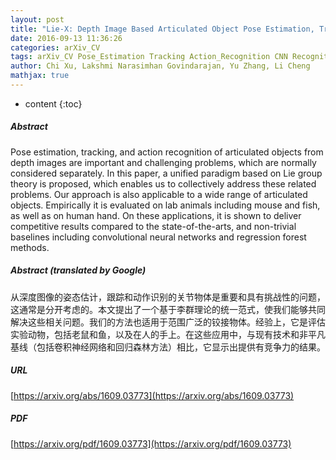 ```yaml
---
layout: post
title: "Lie-X: Depth Image Based Articulated Object Pose Estimation, Tracking, and Action Recognition on Lie Groups"
date: 2016-09-13 11:36:26
categories: arXiv_CV
tags: arXiv_CV Pose_Estimation Tracking Action_Recognition CNN Recognition
author: Chi Xu, Lakshmi Narasimhan Govindarajan, Yu Zhang, Li Cheng
mathjax: true
---
```


* content
{:toc}

##### Abstract
Pose estimation, tracking, and action recognition of articulated objects from depth images are important and challenging problems, which are normally considered separately. In this paper, a unified paradigm based on Lie group theory is proposed, which enables us to collectively address these related problems. Our approach is also applicable to a wide range of articulated objects. Empirically it is evaluated on lab animals including mouse and fish, as well as on human hand. On these applications, it is shown to deliver competitive results compared to the state-of-the-arts, and non-trivial baselines including convolutional neural networks and regression forest methods.

##### Abstract (translated by Google)
从深度图像的姿态估计，跟踪和动作识别的关节物体是重要和具有挑战性的问题，这通常是分开考虑的。本文提出了一个基于李群理论的统一范式，使我们能够共同解决这些相关问题。我们的方法也适用于范围广泛的铰接物体。经验上，它是评估实验动物，包括老鼠和鱼，以及在人的手上。在这些应用中，与现有技术和非平凡基线（包括卷积神经网络和回归森林方法）相比，它显示出提供有竞争力的结果。

##### URL
[https://arxiv.org/abs/1609.03773](https://arxiv.org/abs/1609.03773)

##### PDF
[https://arxiv.org/pdf/1609.03773](https://arxiv.org/pdf/1609.03773)

